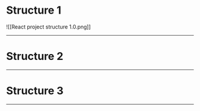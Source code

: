 # Structure 1

![[React project structure 1.0.png]]

----
# Structure 2





----
# Structure 3






----
